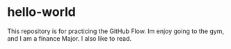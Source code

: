 # hello-world
This repository is for practicing the GitHub Flow.
Im enjoy going to the gym, and I am a finance Major. I also like to read.
